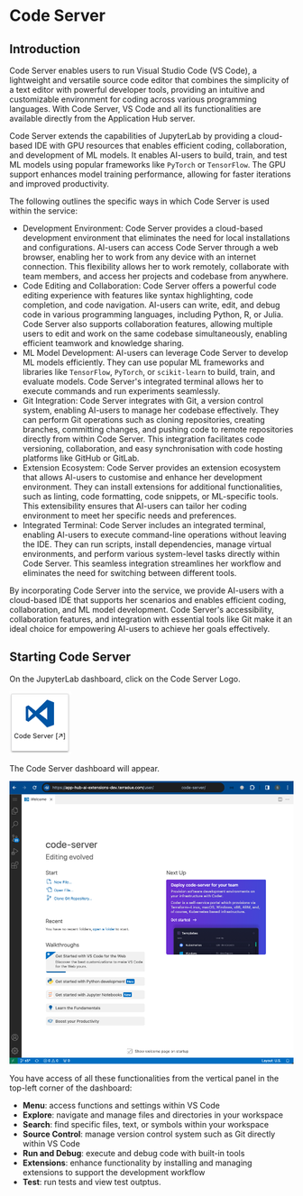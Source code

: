 # Code Server

## Introduction
Code Server enables users to run Visual Studio Code (VS Code), a lightweight and versatile source code editor that combines the simplicity of a text editor with powerful developer tools, providing an intuitive and customizable environment for coding across various programming languages. With Code Server, VS Code and all its functionalities are available directly from the Application Hub server. 

Code Server extends the capabilities of JupyterLab by providing a cloud-based IDE with GPU resources that enables efficient coding, collaboration, and development of ML models. It enables AI-users to build, train, and test ML models using popular frameworks like `PyTorch` or `TensorFlow`. The GPU support enhances model training performance, allowing for faster iterations and improved productivity.

The following outlines the specific ways in which Code Server is used within the service:

*  Development Environment: Code Server provides a cloud-based development environment that eliminates the need for local installations and configurations. AI-users can access Code Server through a web browser, enabling her to work from any device with an internet connection. This flexibility allows her to work remotely, collaborate with team members, and access her projects and codebase from anywhere.
* Code Editing and Collaboration: Code Server offers a powerful code editing experience with features like syntax highlighting, code completion, and code navigation. AI-users can write, edit, and debug code in various programming languages, including Python, R, or Julia. Code Server also supports collaboration features, allowing multiple users to edit and work on the same codebase simultaneously, enabling efficient teamwork and knowledge sharing.
* ML Model Development: AI-users can leverage Code Server to develop ML models efficiently. They can use popular ML frameworks and libraries like `TensorFlow`, `PyTorch`, or `scikit-learn` to build, train, and evaluate models. Code Server's integrated terminal allows her to execute commands and run experiments seamlessly.
* Git Integration: Code Server integrates with Git, a version control system, enabling AI-users to manage her codebase effectively. They can perform Git operations such as cloning repositories, creating branches, committing changes, and pushing code to remote repositories directly from within Code Server. This integration facilitates code versioning, collaboration, and easy synchronisation with code hosting platforms like GitHub or GitLab.
* Extension Ecosystem: Code Server provides an extension ecosystem that allows AI-users to customise and enhance her development environment. They can install extensions for additional functionalities, such as linting, code formatting, code snippets, or ML-specific tools. This extensibility ensures that AI-users can tailor her coding environment to meet her specific needs and preferences.
* Integrated Terminal: Code Server includes an integrated terminal, enabling AI-users to execute command-line operations without leaving the IDE. They can run scripts, install dependencies, manage virtual environments, and perform various system-level tasks directly within Code Server. This seamless integration streamlines her workflow and eliminates the need for switching between different tools.

By incorporating Code Server into the service, we provide AI-users with a cloud-based IDE that supports her scenarios and enables efficient coding, collaboration, and ML model development. Code Server's accessibility, collaboration features, and integration with essential tools like Git make it an ideal choice for empowering AI-users to achieve her goals effectively.

## Starting Code Server
On the JupyterLab dashboard, click on the Code Server Logo.

![image](./imgs/codeserver_icon.png)

The Code Server dashboard will appear.

![image](./imgs/codeserver_dashboard.png)

You have access of all these functionalities from the vertical panel in the top-left corner of the dashboard:

* **Menu**: access functions and settings within VS Code
* **Explore**: navigate and manage files and directories in your workspace 
* **Search**: find specific files, text, or symbols within your workspace
* **Source Control**: manage version control system such as Git directly within VS Code
* **Run and Debug**: execute and debug code with built-in tools
* **Extensions**: enhance functionality by installing and managing extensions to support the development workflow 
* **Test**: run tests and view test outptus.